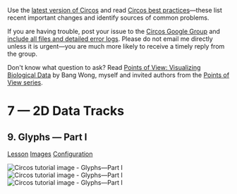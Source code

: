 Use the [latest version of Circos](/software/download/circos/) and read
[Circos best
practices](/documentation/tutorials/reference/best_practices/)—these list
recent important changes and identify sources of common problems.

If you are having trouble, post your issue to the [Circos Google
Group](https://groups.google.com/group/circos-data-visualization) and [include
all files and detailed error logs](/support/support/). Please do not email me
directly unless it is urgent—you are much more likely to receive a timely
reply from the group.

Don't know what question to ask? Read [Points of View: Visualizing Biological
Data](https://www.nature.com/nmeth/journal/v9/n12/full/nmeth.2258.html) by
Bang Wong, myself and invited authors from the [Points of View
series](https://mk.bcgsc.ca/pointsofview).

# 7 — 2D Data Tracks

## 9\. Glyphs — Part I

[Lesson](/documentation/tutorials/2d_tracks/glyphs_1/lesson)
[Images](/documentation/tutorials/2d_tracks/glyphs_1/images)
[Configuration](/documentation/tutorials/2d_tracks/glyphs_1/configuration)

![Circos tutorial image - Glyphs—Part
I](/documentation/tutorials/2d_tracks/glyphs_1/img/01.png) ![Circos tutorial
image - Glyphs—Part I](/documentation/tutorials/2d_tracks/glyphs_1/img/02.png)
![Circos tutorial image - Glyphs—Part
I](/documentation/tutorials/2d_tracks/glyphs_1/img/03.png)

